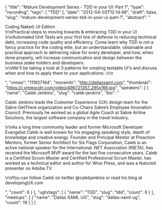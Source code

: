 {
  "title": "Mature Development Series - TDD in your UI: Part 1",
  "type": "recording",
  "tags": [
    "TDD"
  ],
  "date": "2012-04-03T12:14:48",
  "draft": false,
  "slug": "mature-development-series-tdd-in-your-ui-part-1",
  "abstract": "<p>Coding Naked: UI Edition<br />\r\nPractical steps to moving towards & embracing TDD in your UI<br />\r\nAutomated Unit Tests are your first line of defense to reducing technical debt, increasing code quality and efficiency. Come learn why TDD is not a fancy practice for the coding elite, but an understandable, obtainable and practical approach to delivering value for every developer, and how, when done properly, will increase communication and design between the business stake holders and developers.<br />\r\nWe'll be taking a look at 3 patterns for creating testable UI's and discuss when and how to apply them to your applications. \r\n</p>",
  "vimeo": "111927164",
  "moreinfo": "http://dallasxaml.com",
  "thumbnail": "https://i.vimeocdn.com/video/496721357_295x166.jpg",
  "speakers": [
    {
      "name": "Caleb Jenkins",
      "slug": "caleb-jenkins",
      "bio": "<p>Caleb Jenkins leads the Customer Experience (UX) design team for the Sabre GetThere organization and Co-Chairs Sabre’s Employee Innovation Council. Previously he worked as a global Agile Coach at Sabre Airline Solutions, the largest software company in the travel industry.</p><p>\r\nAs a long time community leader and former Microsoft Developer Evangelist Caleb is well known for his engaging speaking style, depth of knowledge and creative energy. Founder and Principal Mentor at Proaction Mentors, former Senior Architect for Six Flags Corporation, Caleb is an active national speaker for the International .NET Association (INETA), has received the Microsoft MVP award for the last five consecutive years. Caleb is a Certified Scrum Master and Certified Professional Scrum Master, has worked as a technical editor and author for Wrox Press, and was a featured presenter on Adobe.TV.</p><p>\r\nYou can follow Caleb on twitter @calebjenkins or read his blog at developingUX.com</p>",
      "count": 6
    }
  ],
  "ugtvtags": [
    {
      "name": "TDD",
      "slug": "tdd",
      "count": 9
    }
  ],
  "meetups": [
    {
      "name": "Dallas XAML UG",
      "slug": "dallas-xaml-ug",
      "count": 19
    }
  ]
}